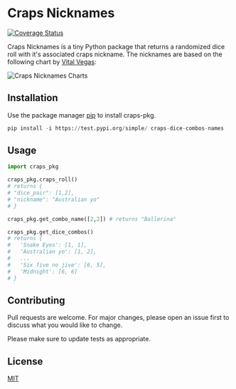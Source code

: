 # Craps Nicknames

[![Coverage Status](https://coveralls.io/repos/github/sharnajh/craps-dice-combos-names/badge.svg?branch=master)](https://coveralls.io/github/sharnajh/craps-dice-combos-names?branch=master)

Craps Nicknames is a tiny Python package that returns a randomized dice roll with it's associated craps nickname. The nicknames are based on the following chart by [Vital Vegas](https://vitalvegas.com/colorful-nicknames-dice-combinations-craps/):

![Craps Nicknames Charts](https://vitalvegas.com/wp-content/uploads/2015/02/craps_dice_rolls_updated.jpg)

## Installation

Use the package manager [pip](https://pip.pypa.io/en/stable/) to install craps-pkg.

```python
pip install -i https://test.pypi.org/simple/ craps-dice-combos-names
```

## Usage

```python
import craps_pkg

craps_pkg.craps_roll()
# returns {
# "dice_pair": [1,2],
# "nickname": "Australian yo"
# }

craps_pkg.get_combo_name([2,2]) # returns "Ballerina"

craps_pkg.get_dice_combos()
# returns {
#   'Snake Eyes': [1, 1],
#   'Australian yo': [1, 2],
#   ...
#   'Six five no jive': [6, 5],
#   'Midnight': [6, 6]
# }
```

## Contributing

Pull requests are welcome. For major changes, please open an issue first to discuss what you would like to change.

Please make sure to update tests as appropriate.

## License

[MIT](https://choosealicense.com/licenses/mit/)
